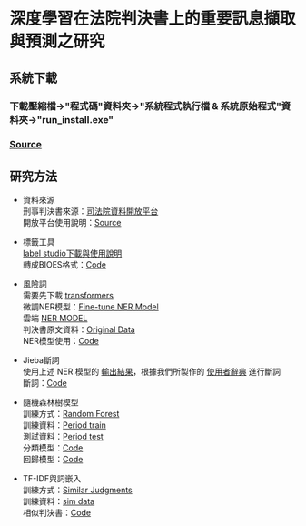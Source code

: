 # 深度學習在法院判決書上的重要訊息擷取與預測之研究
## 系統下載
### 下載壓縮檔->"程式碼"資料夾->"系統程式執行檔 & 系統原始程式"資料夾->"run_install.exe"
### [Source](https://drive.google.com/drive/u/0/folders/1Th6UCs6kKGzA38C7cvFBtrE40LQUy3Qe)
### 

## 研究方法
* 資料來源<br>
刑事判決書來源：[司法院資料開放平台](https://opendata.judicial.gov.tw/dataset/detail?datasetId=27959)<br>
開放平台使用說明：[Source](https://github.com/Jason901008/Research-Project/blob/main/%E8%B3%87%E6%96%99%E4%BE%86%E6%BA%90/Source.pdf)<br>

* 標籤工具<br>
[label studio下載與使用說明](https://blog.csdn.net/qq_44193969/article/details/123298406)<br>
轉成BIOES格式：[Code](https://github.com/Jason901008/Research-Project/blob/main/%E6%A8%99%E7%B1%A4%E5%B7%A5%E5%85%B7/Span_to_BIOES.py)<br>

* 風險詞<br>
需要先下載 [transformers](https://github.com/huggingface/transformers/tree/main/examples)<br>
微調NER模型：[Fine-tune NER Model](https://github.com/Jason901008/Research-Project/blob/main/%E9%A2%A8%E9%9A%AA%E8%A9%9E/Fine-tune_NER_Model.pdf)<br>
雲端 [NER MODEL](https://drive.google.com/drive/u/0/folders/1Th6UCs6kKGzA38C7cvFBtrE40LQUy3Qe)<br>
判決書原文資料：[Original Data](https://github.com/Jason901008/Research-Project/tree/main/%E9%A2%A8%E9%9A%AA%E8%A9%9E/Result_Record/Original_Data)<br>
NER模型使用：[Code](https://github.com/Jason901008/Research-Project/blob/main/%E9%A2%A8%E9%9A%AA%E8%A9%9E/NER_TEST.py)<br>

* Jieba斷詞<br>
使用上述 NER 模型的 [輸出結果](https://github.com/Jason901008/Research-Project/tree/main/jieba%20%E6%96%B7%E8%A9%9E/interface_Pred_all_risk)，根據我們所製作的 [使用者辭典](https://github.com/Jason901008/Research-Project/blob/main/jieba%20%E6%96%B7%E8%A9%9E/Ws_Dictionary.txt) 進行斷詞<br>
斷詞：[Code](https://github.com/Jason901008/Research-Project/blob/main/jieba%20%E6%96%B7%E8%A9%9E/jieba_WS.py)<br>

* 隨機森林樹模型<br>
訓練方式：[Random Forest](https://github.com/Jason901008/Research-Project/blob/main/%E9%9A%A8%E6%A9%9F%E6%A3%AE%E6%9E%97%E6%A8%B9%E6%A8%A1%E5%9E%8B/Random_Forest.pdf)<br>
訓練資料：[Period train](https://github.com/Jason901008/Research-Project/tree/main/%E9%9A%A8%E6%A9%9F%E6%A3%AE%E6%9E%97%E6%A8%B9%E6%A8%A1%E5%9E%8B/Period_train)<br>
測試資料：[Period test](https://github.com/Jason901008/Research-Project/tree/main/%E9%9A%A8%E6%A9%9F%E6%A3%AE%E6%9E%97%E6%A8%B9%E6%A8%A1%E5%9E%8B/Period_test)<br>
分類模型：[Code](https://github.com/Jason901008/Research-Project/blob/main/%E9%9A%A8%E6%A9%9F%E6%A3%AE%E6%9E%97%E6%A8%B9%E6%A8%A1%E5%9E%8B/%E5%88%86%E9%A1%9E%E6%A8%A1%E5%9E%8B/Case_Classifier.py)<br>
回歸模型：[Code](https://github.com/Jason901008/Research-Project/blob/main/%E9%9A%A8%E6%A9%9F%E6%A3%AE%E6%9E%97%E6%A8%B9%E6%A8%A1%E5%9E%8B/%E5%9B%9E%E6%AD%B8%E6%A8%A1%E5%9E%8B/YearFine_Regression.py)<br>

* TF-IDF與詞嵌入<br>
訓練方式：[Similar Judgments](https://github.com/Jason901008/Research-Project/blob/main/%E7%9B%B8%E4%BC%BC%E5%88%A4%E6%B1%BA%E6%9B%B8/Similar_Judgments.pdf)<br>
訓練資料：[sim data](https://github.com/Jason901008/Research-Project/tree/main/%E7%9B%B8%E4%BC%BC%E5%88%A4%E6%B1%BA%E6%9B%B8/sim_data)<br>
相似判決書：[Code](https://github.com/Jason901008/Research-Project/blob/main/%E7%9B%B8%E4%BC%BC%E5%88%A4%E6%B1%BA%E6%9B%B8/Retrieve_VerdictSimilar_Verdict.py)<br>









